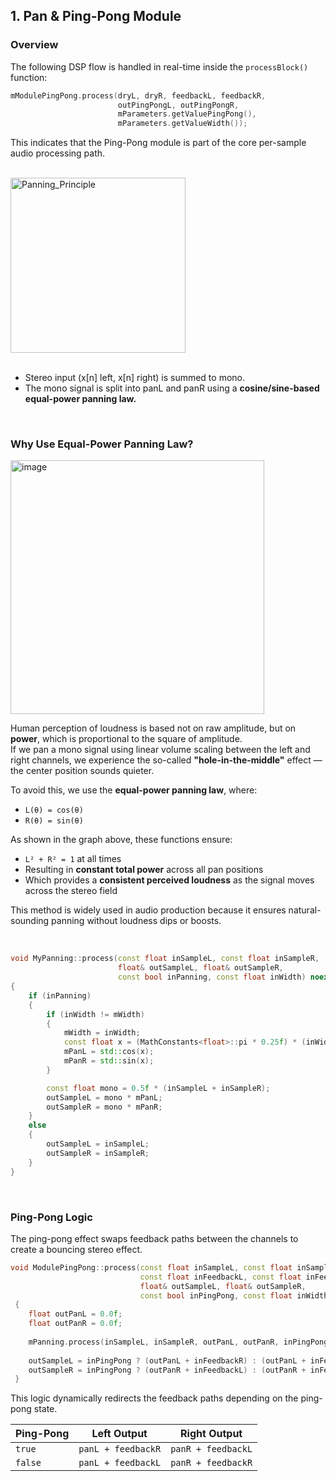 ## 1. Pan & Ping-Pong Module

###  Overview
The following DSP flow is handled in real-time inside the `processBlock()` function:

~~~cpp
mModulePingPong.process(dryL, dryR, feedbackL, feedbackR,
                        outPingPongL, outPingPongR,
                        mParameters.getValuePingPong(),
                        mParameters.getValueWidth());
~~~
This indicates that the Ping-Pong module is part of the core per-sample audio processing path.

<br>
<img width="280" alt="Panning_Principle" src="https://github.com/user-attachments/assets/c83d4df3-f9ac-4114-93a2-e8d87d62d5e7" />

<br>
<br>

- Stereo input (x[n] left, x[n] right) is summed to mono.
- The mono signal is split into panL and panR using a **cosine/sine-based equal-power panning law.**

<br>

###  Why Use Equal-Power Panning Law?
<img width="406" alt="image" src="https://github.com/user-attachments/assets/01217271-bda1-4ff8-8b66-0c6218ff79f0" />

Human perception of loudness is based not on raw amplitude, but on **power**, which is proportional to the square of amplitude.  
If we pan a mono signal using linear volume scaling between the left and right channels, we experience the so-called **"hole-in-the-middle"** effect — the center position sounds quieter.

To avoid this, we use the **equal-power panning law**, where:

- `L(θ) = cos(θ)`  
- `R(θ) = sin(θ)`

As shown in the graph above, these functions ensure:

- `L² + R² = 1` at all times  
- Resulting in **constant total power** across all pan positions  
- Which provides a **consistent perceived loudness** as the signal moves across the stereo field

This method is widely used in audio production because it ensures natural-sounding panning without loudness dips or boosts.

<br>

~~~cpp
void MyPanning::process(const float inSampleL, const float inSampleR,
                        float& outSampleL, float& outSampleR,
                        const bool inPanning, const float inWidth) noexcept
{
    if (inPanning)
    {
        if (inWidth != mWidth)
        {
            mWidth = inWidth;
            const float x = (MathConstants<float>::pi * 0.25f) * (inWidth + 1.0f);
            mPanL = std::cos(x);
            mPanR = std::sin(x);
        }

        const float mono = 0.5f * (inSampleL + inSampleR);
        outSampleL = mono * mPanL;
        outSampleR = mono * mPanR;
    }
    else
    {
        outSampleL = inSampleL;
        outSampleR = inSampleR;
    }
}
~~~
<br>

###  Ping-Pong Logic

The ping-pong effect swaps feedback paths between the channels to create a bouncing stereo effect.

~~~cpp
void ModulePingPong::process(const float inSampleL, const float inSampleR,
                             const float inFeedbackL, const float inFeedbackR,
                             float& outSampleL, float& outSampleR,
                             const bool inPingPong, const float inWidth) noexcept
 {
    float outPanL = 0.0f;
    float outPanR = 0.0f;
    
    mPanning.process(inSampleL, inSampleR, outPanL, outPanR, inPingPong, inWidth);
    
    outSampleL = inPingPong ? (outPanL + inFeedbackR) : (outPanL + inFeedbackL);
    outSampleR = inPingPong ? (outPanR + inFeedbackL) : (outPanR + inFeedbackR);
 }
~~~
This logic dynamically redirects the feedback paths depending on the ping-pong state.

| Ping-Pong | Left Output            | Right Output            |
|-----------|------------------------|-------------------------|
| `true`    | `panL + feedbackR`     | `panR + feedbackL`      |
| `false`   | `panL + feedbackL`     | `panR + feedbackR`      |

<br>
